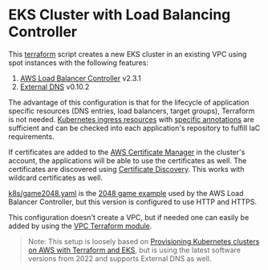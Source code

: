 # EKS Cluster with Load Balancing Controller

This [terraform](https://www.terraform.io/) script creates a new EKS cluster in an existing VPC using spot instances with the following features:

1. [AWS Load Balancer Controller](https://docs.aws.amazon.com/eks/latest/userguide/aws-load-balancer-controller.html) v2.3.1
2. [External DNS](https://github.com/kubernetes-sigs/external-dns) v0.10.2

The advantage of this configuration is that for the lifecycle of application specific resources (DNS entries, load balancers, target groups), Terraform is not needed. [Kubernetes ingress resources](https://kubernetes.io/docs/concepts/services-networking/ingress/) with [specific annotations](https://kubernetes-sigs.github.io/aws-load-balancer-controller/v2.2/guide/ingress/annotations/) are sufficient and can be checked into each application's repository to fulfill IaC requirements.

If certificates are added to the [AWS Certificate Manager](https://aws.amazon.com/certificate-manager/) in the cluster's account, the applications will be able to use the certificates as well. The certificates are discovered using [Certificate Discovery](https://kubernetes-sigs.github.io/aws-load-balancer-controller/v2.2/guide/ingress/cert_discovery/#discover-via-ingress-rule-host). This works with wildcard certificates as well.

[k8s/game2048.yaml](./k8s/game2048.yaml) is the [2048 game example](https://docs.aws.amazon.com/eks/latest/userguide/alb-ingress.html) used by the AWS Load Balancer Controller, but this version is configured to use HTTP and HTTPS. 

This configuration doesn't create a VPC, but if needed one can easily be added by using the [VPC Terraform module](https://registry.terraform.io/modules/terraform-aws-modules/vpc/aws/latest).

> Note: This setup is loosely based on [Provisioning Kubernetes clusters on AWS with Terraform and EKS](https://learnk8s.io/terraform-eks#three-popular-options-to-provision-an-eks-cluster), but is using the latest software versions from 2022 and supports External DNS as well.